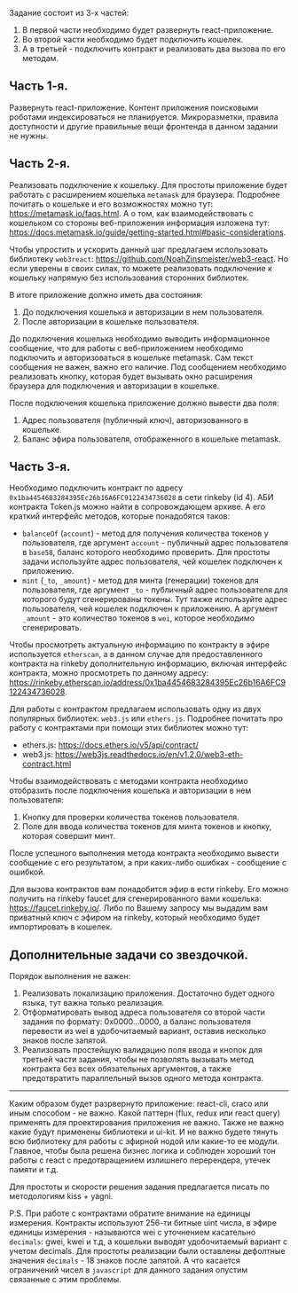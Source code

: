 Задание состоит из 3-х частей:
1. В первой части необходимо будет развернуть react-приложение.
2. Во второй части необходимо будет подключить кошелек.
3. А в третьей - подключить контракт и реализовать два вызова по его методам.

## Часть 1-я.

Развернуть react-приложение. Контент приложения поисковыми роботами индексироваться не планируется. Микроразметки, правила доступности и другие правильные вещи фронтенда в данном задании не нужны.

## Часть 2-я.

Реализовать подключение к кошельку. Для простоты приложение будет работать с расширением кошелька `metamask` для браузера. Подробнее почитать о кошельке и его возможностях можно тут: https://metamask.io/faqs.html. А о том, как взаимодействовать с кошельком со стороны веб-приложения информация изложена тут: https://docs.metamask.io/guide/getting-started.html#basic-considerations.

Чтобы упростить и ускорить данный шаг предлагаем использовать библиотеку `web3react`: https://github.com/NoahZinsmeister/web3-react. Но если уверены в своих силах, то можете реализовать подключение к кошельку напрямую без использования сторонних библиотек.

В итоге приложение должно иметь два состояния:
1. До подключения кошелька и авторизации в нем пользователя.
2. После авторизации в кошельке пользователя.

До подключения кошелька необходимо выводить информационное сообщение, что для работы с веб-приложением необходимо подключить и авторизоваться в кошельке metamask. Сам текст сообщения не важен, важно его наличие. Под сообщением необходимо реализовать кнопку, которая будет вызывать окно расширения браузера для подключения и авторизации в кошельке.

После подключения кошелька приложение должно вывести два поля:
1. Адрес пользователя (публичный ключ), авторизованного в кошельке.
2. Баланс эфира пользователя, отображенного в кошельке metamask.

## Часть 3-я.

Необходимо подключить контракт по адресу `0x1ba4454683284395Ec26b16A6FC9122434736028` в сети rinkeby (id 4). АБИ контракта Token.js можно найти в сопровождающем архиве. А его краткий интерфейс методов, которые понадобятся таков:
- `balanceOf` (`account`) - метод для получения количества токенов у пользователя, где аргумент `account` - публичный адрес пользователя в `base58`, баланс которого необходимо проверить. Для простоты задачи используйте адрес пользователя, чей кошелек подключен к приложению.
- `mint` (`_to`, `_amount`) - метод для минта (генерации) токенов для пользователя, где аргумент `_to` - публичный адрес пользователя для которого будут сгенерированы токены. Тут также используйте адрес пользователя, чей кошелек подключен к приложению. А аргумент `_amount` - это количество токенов в `wei`, которое необходимо сгенерировать.

Чтобы просмотреть актуальную информацию по контракту в эфире используется `etherscan`, а в данном случае для предоставленного контракта на rinkeby дополнительную информацию, включая интерфейс контракта, можно просмотреть по данному адресу: https://rinkeby.etherscan.io/address/0x1ba4454683284395Ec26b16A6FC9122434736028.

Для работы с контрактом предлагаем использовать одну из двух популярных библиотек: `web3.js` или `ethers.js`. Подробнее почитать про работу с контрактами при помощи этих библиотек можно тут:
- ethers.js: https://docs.ethers.io/v5/api/contract/
- web3.js: https://web3js.readthedocs.io/en/v1.2.0/web3-eth-contract.html

Чтобы взаимодействовать с методами контракта необходимо отобразить после подключения кошелька и авторизации в нем пользователя:
1. Кнопку для проверки количества токенов пользователя.
2. Поле для ввода количества токенов для минта токенов и кнопку, которая совершит минт.

После успешного выполнения метода контракта необходимо вывести сообщение с его результатом, а при каких-либо ошибках - сообщение с ошибкой.

Для вызова контрактов вам понадобится эфир в ести rinkeby. Его можно получить на rinkeby faucet для сгенерированного вами кошелька: https://faucet.rinkeby.io/. Либо по Вашему запросу мы выдадим вам приватный ключ с эфиром на rinkeby, который необходимо будет импортировать в кошелек.

## Дополнительные задачи со звездочкой.

Порядок выполнения не важен:
1. Реализовать локализацию приложения. Достаточно будет одного языка, тут важна только реализация.
2. Отформатировать вывод адреса пользователя со второй части задания по формату: 0x0000...0000, а баланс пользователя перевести из wei в удобочитаемый вариант, оставив несколько знаков после запятой.
3. Реализовать простейшую валидацию поля ввода и кнопок для третьей части задания, чтобы не позволять вызывать метод контракта без всех обязательных аргументов, а также предотвратить параллельный вызов одного метода контракта.

-----

Каким образом будет разрвернуто приложение: react-cli, craco или иным способом - не важно. Какой паттерн (flux, redux или react query) применять для проектирования приложения не важно. Также не важно какие будут применены библиотеки и ui-kit. И не важно будете тянуть всю библиотеку для работы с эфирной нодой или какие-то ее модули. Главное, чтобы была решена бизнес логика и соблюден хороший тон работы с react с предотвращением излишнего перерендера, утечек памяти и т.д.

Для простоты и скорости решения задания предлагается писать по методологиям kiss + yagni.

P.S. При работе с контрактами обратите внимание на единицы измерения. Контракты используют 256-ти битные uint числа, в эфире единицы измерения - называются wei с уточнением касательно `decimals`: gwei, kwei и т.д, а кошельки выводят удобочитаемый вариант с учетом decimals. Для простоты реализации были оставлены дефолтные значения `decimals` - 18 знаков после запятой. А что касается ограничений чисел в `javascript` для данного задания опустим связанные с этим проблемы.
